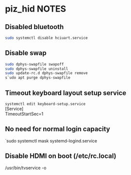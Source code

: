 # piz_hid NOTES

## Disabled bluetooth

```sh
sudo systemctl disable hciuart.service
```

## Disable swap

```sh
sudo dphys-swapfile swapoff
sudo dphys-swapfile uninstall
sudo update-rc.d dphys-swapfile remove
s`udo apt purge dphys-swapfile
```

## Timeout keyboard layout setup service

`systemctl edit keyboard-setup.service`  
[Service]  
TimeoutStartSec=1

## No need for normal login capacity

`sudo systemctl mask systemd-logind.service

## Disable HDMI on boot (/etc/rc.local)

/usr/bin/tvservice -o
